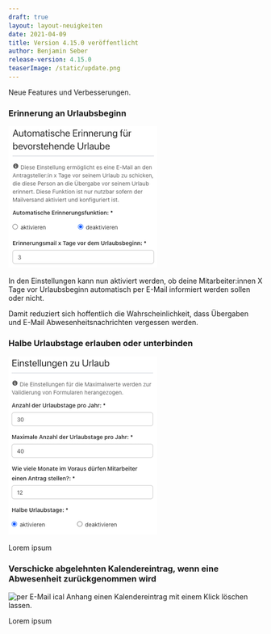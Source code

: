 ```yaml
---
draft: true
layout: layout-neuigkeiten
date: 2021-04-09
title: Version 4.15.0 veröffentlicht
author: Benjamin Seber
release-version: 4.15.0
teaserImage: /static/update.png
---
```


Neue Features und Verbesserungen.

<!-- more -->

### Erinnerung an Urlaubsbeginn

<div class="flex space-x-8">
  <div>
    <img src="einstellung-urlaubsbenachrichtigung.png" alt="Einstellen der automatischen Benachrichtigung X Tage vor Urlaubsbeginn.">
  </div>
  <div class="max-w-lg">
    <p class="mb-4">
      In den Einstellungen kann nun aktiviert werden, ob deine Mitarbeiter:innen X Tage vor Urlaubsbeginn automatisch per E-Mail informiert werden sollen oder nicht.
    </p>
    <p>
      Damit reduziert sich hoffentlich die Wahrscheinlichkeit, dass Übergaben und E-Mail Abwesenheitsnachrichten vergessen werden.
    </p>
  </div>
</div>

### Halbe Urlaubstage erlauben oder unterbinden

<div class="flex space-x-8">
  <img src="einstellung-halbe-urlaubstage.png" alt="Einstellen ob halbe Urlaubstage erlaubt sind oder nicht.">
  <p class="max-w-lg">
    Lorem ipsum
  </p>
</div>

### Verschicke abgelehnten Kalendereintrag, wenn eine Abwesenheit zurückgenommen wird

<div class="flex space-x-8">
  <img src="xxx.png" alt="per E-Mail ical Anhang einen Kalendereintrag mit einem Klick löschen lassen.">
  <p class="max-w-lg">
    Lorem ipsum
  </p>
</div>
